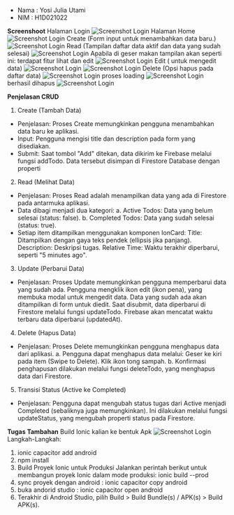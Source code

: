 - Nama : Yosi Julia Utami
- NIM : H1D021022

**Screenshoot**
   Halaman Login
   ![Screenshot Login](https://github.com/yosijulia31/YOSIJULIAUTAMI_H1D021022_IonicVueFirebase/blob/master/screenshoot/Screenshot%20(215).png)
   Halaman Home
    ![Screenshot Login](https://github.com/yosijulia31/YOSIJULIAUTAMI_H1D021022_IonicVueFirebase/blob/master/screenshoot/Screenshot%20(216).png)
   Create (Form input untuk menambahkan data baru.)
   ![Screenshot Login](https://github.com/yosijulia31/YOSIJULIAUTAMI_H1D021022_IonicVueFirebase/blob/master/screenshoot/Screenshot%20(218).png)
   Read (Tampilan daftar data aktif dan data yang sudah selesai)
    ![Screenshot Login](https://github.com/yosijulia31/YOSIJULIAUTAMI_H1D021022_IonicVueFirebase/blob/master/screenshoot/Screenshot%20(219).png)
   Apabila di geser makan tampilan akan seperti ini: terdapat fitur lihat dan edit
   ![Screenshot Login](https://github.com/yosijulia31/YOSIJULIAUTAMI_H1D021022_IonicVueFirebase/blob/master/screenshoot/Screenshot%20(220).png)
   Edit ( untuk mengedit data)
   ![Screenshot Login](https://github.com/yosijulia31/YOSIJULIAUTAMI_H1D021022_IonicVueFirebase/blob/master/screenshoot/Screenshot%20(221).png)
   ![Screenshot Login](https://github.com/yosijulia31/YOSIJULIAUTAMI_H1D021022_IonicVueFirebase/blob/master/screenshoot/Screenshot%20(222).png)
   Delete (Opsi hapus pada daftar data)
   ![Screenshot Login](https://github.com/yosijulia31/YOSIJULIAUTAMI_H1D021022_IonicVueFirebase/blob/master/screenshoot/Screenshot%20(223).png)
   proses loading
   ![Screenshot Login](https://github.com/yosijulia31/YOSIJULIAUTAMI_H1D021022_IonicVueFirebase/blob/master/screenshoot/Screenshot%20(224).png)
   berhasil dihapus
   ![Screenshot Login](https://github.com/yosijulia31/YOSIJULIAUTAMI_H1D021022_IonicVueFirebase/blob/master/screenshoot/Screenshot%20(225).png)

**Penjelasan CRUD**
   
1. Create (Tambah Data)
- Penjelasan: Proses Create memungkinkan pengguna menambahkan data baru ke aplikasi.
- Input: Pengguna mengisi title dan description pada form yang disediakan.
- Submit: Saat tombol "Add" ditekan, data dikirim ke Firebase melalui fungsi addTodo. Data tersebut disimpan di Firestore Database dengan properti
  
2. Read (Melihat Data)
- Penjelasan: Proses Read adalah menampilkan data yang ada di Firestore pada antarmuka aplikasi.
- Data dibagi menjadi dua kategori:
a. Active Todos: Data yang belum selesai (status: false).
b. Completed Todos: Data yang sudah selesai (status: true).
- Setiap item ditampilkan menggunakan komponen IonCard:
Title: Ditampilkan dengan gaya teks pendek (ellipsis jika panjang).
Description: Deskripsi tugas.
Relative Time: Waktu terakhir diperbarui, seperti "5 minutes ago".

3. Update (Perbarui Data)
- Penjelasan: Proses Update memungkinkan pengguna memperbarui data yang sudah ada. Pengguna mengklik ikon edit (ikon pena), yang membuka modal untuk mengedit data. Data yang sudah ada akan ditampilkan di form untuk diedit.
Saat disubmit, data diperbarui di Firestore melalui fungsi updateTodo.
Firebase akan mencatat waktu terbaru data diperbarui (updatedAt).

4. Delete (Hapus Data)
- Penjelasan: Proses Delete memungkinkan pengguna menghapus data dari aplikasi.
a. Pengguna dapat menghapus data melalui: Geser ke kiri pada item (Swipe to Delete). Klik ikon tong sampah.
b. Konfirmasi penghapusan dilakukan melalui fungsi deleteTodo, yang menghapus data dari Firestore.

5. Transisi Status (Active ke Completed)
- Penjelasan: Pengguna dapat mengubah status tugas dari Active menjadi Completed (sebaliknya juga memungkinkan). Ini dilakukan melalui fungsi updateStatus, yang mengubah properti status pada Firestore.

**Tugas Tambahan**
Build Ionic kalian ke bentuk Apk
 ![Screenshot Login](https://github.com/yosijulia31/YOSIJULIAUTAMI_H1D021022_IonicVueFirebase/blob/master/screenshoot/Screenshot%20(227).png)
 Langkah-Langkah:
1. ionic capacitor add android
2. npm install
3. Build Proyek Ionic untuk Produksi Jalankan perintah berikut untuk membangun proyek Ionic dalam mode produksi: ionic build --prod
4. sync proyek dengan android : ionic capacitor copy android
5. buka andorid studio : ionic capacitor open android
6. Terakhir di Android Studio, pilih Build > Build Bundle(s) / APK(s) > Build APK(s). 

